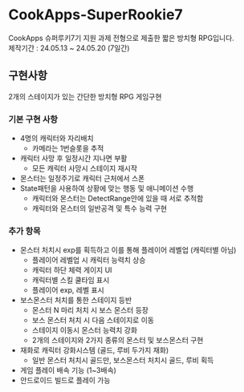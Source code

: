 # CookApps-SuperRookie7
CookApps 슈퍼루키7기 지원 과제 전형으로 제출한 짧은 방치형 RPG입니다.   
제작기간 : 24.05.13 ~ 24.05.20 (7일간)

## 구현사항
2개의 스테이지가 있는 간단한 방치형 RPG 게임구현

### 기본 구현 사항
 +	4명의 캐릭터와 자리배치
 	+ 카메라는 1번슬롯을 추적   
 +	캐릭터 사망 후 일정시간 지나면 부활
 	+ 모든 캐릭터 사망시 스테이지 재시작
 +	몬스터는 일정주기로 캐릭터 근처에서 스폰
 +	State패턴을 사용하여 상황에 맞는 행동 및 애니메이션 수행
 	+ 캐릭터와 몬스터는 DetectRange안에 있을 때 서로 추적함
 	+ 캐릭터와 몬스터의 일반공격 및 특수 능력 구현

  ### 추가 항목
 +	몬스터 처치시 exp를 획득하고 이를 통해 플레이어 레벨업 (캐릭터별 아님)
 	+ 플레이어 레벨업 시 캐릭터 능력치 상승
 	+ 캐릭터 하단 체력 게이지 UI
 	+ 캐릭터별 스킬 쿨타임 표시
 	+ 플레이어 exp, 레벨 표시
 +	보스몬스터 처치를 통한 스테이지 등반
 	+ 몬스터 N 마리 처치 시 보스 몬스터 등장
 	+ 보스 몬스터 처치 시 다음 스테이지로 이동
 	+ 스테이지 이동시 몬스터 능력치 강화
 	+ 2개의 스테이지와 2가지 종류의 몬스터 및 보스몬스터 구현
 +	재화로 캐릭터 강화시스템 (골드, 루비 두가지 재화)
 	+ 일반 몬스터 처치시 골드만, 보스몬스터 처치시 골드, 루비 획득
 +	게임 플레이 배속 기능 (1~3배속)
 +	안드로이드 빌드로 플레이 가능
